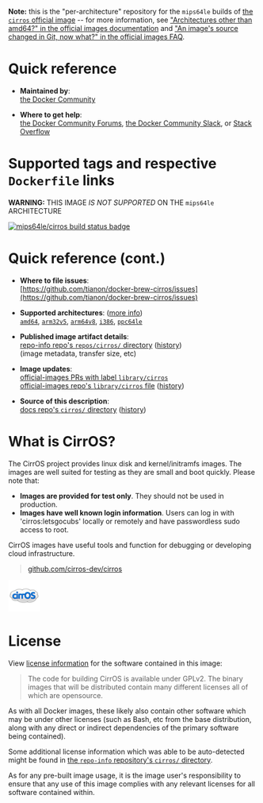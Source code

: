 <!--

********************************************************************************

WARNING:

    DO NOT EDIT "cirros/README.md"

    IT IS AUTO-GENERATED

    (from the other files in "cirros/" combined with a set of templates)

********************************************************************************

-->

**Note:** this is the "per-architecture" repository for the `mips64le` builds of [the `cirros` official image](https://hub.docker.com/_/cirros) -- for more information, see ["Architectures other than amd64?" in the official images documentation](https://github.com/docker-library/official-images#architectures-other-than-amd64) and ["An image's source changed in Git, now what?" in the official images FAQ](https://github.com/docker-library/faq#an-images-source-changed-in-git-now-what).

# Quick reference

-	**Maintained by**:  
	[the Docker Community](https://github.com/tianon/docker-brew-cirros)

-	**Where to get help**:  
	[the Docker Community Forums](https://forums.docker.com/), [the Docker Community Slack](https://dockr.ly/slack), or [Stack Overflow](https://stackoverflow.com/search?tab=newest&q=docker)

# Supported tags and respective `Dockerfile` links

**WARNING:** THIS IMAGE *IS NOT SUPPORTED* ON THE `mips64le` ARCHITECTURE

[![mips64le/cirros build status badge](https://img.shields.io/jenkins/s/https/doi-janky.infosiftr.net/job/multiarch/job/mips64le/job/cirros.svg?label=mips64le/cirros%20%20build%20job)](https://doi-janky.infosiftr.net/job/multiarch/job/mips64le/job/cirros/)

# Quick reference (cont.)

-	**Where to file issues**:  
	[https://github.com/tianon/docker-brew-cirros/issues](https://github.com/tianon/docker-brew-cirros/issues)

-	**Supported architectures**: ([more info](https://github.com/docker-library/official-images#architectures-other-than-amd64))  
	[`amd64`](https://hub.docker.com/r/amd64/cirros/), [`arm32v5`](https://hub.docker.com/r/arm32v5/cirros/), [`arm64v8`](https://hub.docker.com/r/arm64v8/cirros/), [`i386`](https://hub.docker.com/r/i386/cirros/), [`ppc64le`](https://hub.docker.com/r/ppc64le/cirros/)

-	**Published image artifact details**:  
	[repo-info repo's `repos/cirros/` directory](https://github.com/docker-library/repo-info/blob/master/repos/cirros) ([history](https://github.com/docker-library/repo-info/commits/master/repos/cirros))  
	(image metadata, transfer size, etc)

-	**Image updates**:  
	[official-images PRs with label `library/cirros`](https://github.com/docker-library/official-images/pulls?q=label%3Alibrary%2Fcirros)  
	[official-images repo's `library/cirros` file](https://github.com/docker-library/official-images/blob/master/library/cirros) ([history](https://github.com/docker-library/official-images/commits/master/library/cirros))

-	**Source of this description**:  
	[docs repo's `cirros/` directory](https://github.com/docker-library/docs/tree/master/cirros) ([history](https://github.com/docker-library/docs/commits/master/cirros))

# What is CirrOS?

The CirrOS project provides linux disk and kernel/initramfs images. The images are well suited for testing as they are small and boot quickly. Please note that:

-	**Images are provided for test only**. They should not be used in production.
-	**Images have well known login information**. Users can log in with 'cirros:letsgocubs' locally or remotely and have passwordless sudo access to root.

CirrOS images have useful tools and function for debugging or developing cloud infrastructure.

> [github.com/cirros-dev/cirros](https://github.com/cirros-dev/cirros#readme)

![logo](https://raw.githubusercontent.com/docker-library/docs/b449be7df57e9ed9086bb5821bfb5d6cdc5d67a4/cirros/logo.png)

# License

View [license information](https://launchpad.net/cirros) for the software contained in this image:

> The code for building CirrOS is available under GPLv2. The binary images that will be distributed contain many different licenses all of which are opensource.

As with all Docker images, these likely also contain other software which may be under other licenses (such as Bash, etc from the base distribution, along with any direct or indirect dependencies of the primary software being contained).

Some additional license information which was able to be auto-detected might be found in [the `repo-info` repository's `cirros/` directory](https://github.com/docker-library/repo-info/tree/master/repos/cirros).

As for any pre-built image usage, it is the image user's responsibility to ensure that any use of this image complies with any relevant licenses for all software contained within.
